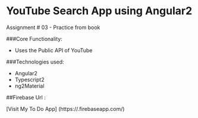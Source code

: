 # YouTube Search App using Angular2
Assignment # 03 - Practice from book <HTTP>

###Core Functionality: 

* Uses the Public API of YouTube

###Technologies used: 

* Angular2
* Typescript2
* ng2Material

##Firebase Url : 

[Visit My To Do App] (https://.firebaseapp.com/)
